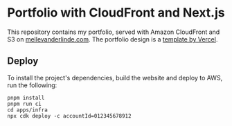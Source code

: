 # Portfolio with CloudFront and Next.js

This repository contains my portfolio, served with Amazon CloudFront and S3 on [mellevanderlinde.com](https://mellevanderlinde.com). The portfolio design is a [template by Vercel](https://vercel.com/templates/next.js/nextfolio-a-simple-next-js-portfolio).

## Deploy

To install the project's dependencies, build the website and deploy to AWS, run the following:

```
pnpm install
pnpm run ci
cd apps/infra
npx cdk deploy -c accountId=012345678912
```
